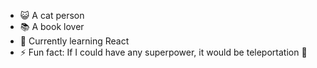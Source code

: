 

<!-- **fs98/fs98** is a ✨ _special_ ✨ repository because its `README.md` (this file) appears on your GitHub profile. -->

<!-- Here are some ideas to get you started: -->

- 😺 A cat person
- 📚 A book lover
- 🌱 Currently learning React
- ⚡ Fun fact: If I could have any superpower, it would be teleportation 🦸‍

